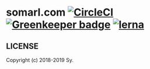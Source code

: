 # somarl.com [![CircleCI](https://img.shields.io/circleci/project/github/somarlyonks/somarl.com/master.svg)](https://circleci.com/gh/somarlyonks/somarl.com) [![Greenkeeper badge](https://badges.greenkeeper.io/somarlyonks/somarl.com.svg)](https://greenkeeper.io/) [![lerna](https://img.shields.io/badge/maintained-lerna-cc00ff.svg)](https://lernajs.io/)

## LICENSE

Copyright (c) 2018-2019 Sy.

